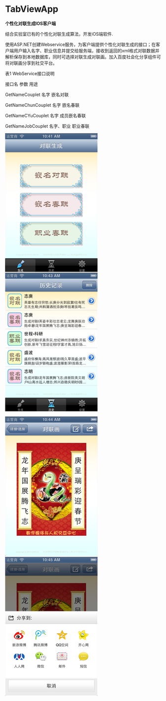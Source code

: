 TabViewApp
==========
**个性化对联生成IOS客户端**

结合实验室已有的个性化对联生成算法，开发iOS端软件.

使用ASP.NET创建Webservice服务，为客户端提供个性化对联生成的接口；在客户端用户输入名字、职业信息并提交给服务端，接收到返回的xml格式对联数据并解析保存到本地数据库，同时可选择对联生成对联画。加入百度社会化分享组件可将对联画分享到社交平台。


表1  WebService接口说明

接口名	参数	用途

GetNameCouplet	名字	嵌名对联

GetNameChunCouplet	名字	嵌名春联

GetNameCYuCouplet	名字	成员嵌名春联

GetNameJobCouplet	名字、职业	职业春联


![](images/b1.png) ![](images/b2.png)

![](images/b3.png) ![](images/b4.png)
